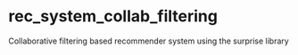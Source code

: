 # rec_system_collab_filtering
Collaborative filtering based recommender system using the surprise library

